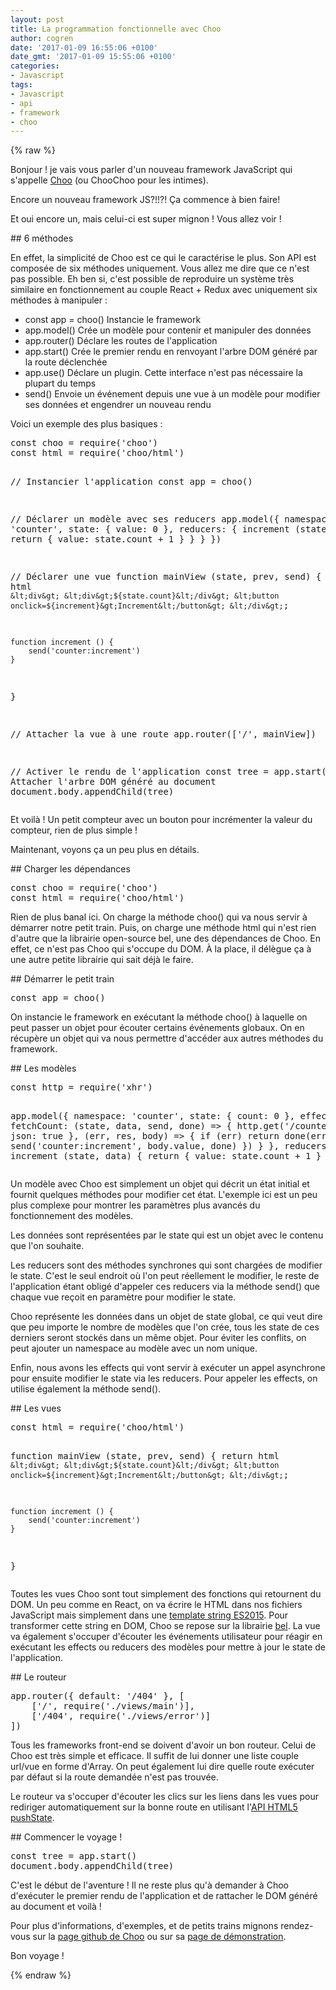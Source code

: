 ```yaml
---
layout: post
title: La programmation fonctionnelle avec Choo
author: cogren
date: '2017-01-09 16:55:06 +0100'
date_gmt: '2017-01-09 15:55:06 +0100'
categories:
- Javascript
tags:
- Javascript
- api
- framework
- choo
---
```

{% raw %}
<p>Bonjour ! je vais vous parler d'un nouveau framework JavaScript qui s'appelle <a href="https://github.com/yoshuawuyts/choo">Choo</a> (ou ChooChoo pour les intimes).</p>
<p>Encore un nouveau framework JS?!!?! Ça commence à bien faire!</p>
<p>Et oui encore un, mais celui-ci est super mignon ! Vous allez voir !</p>
## 6 méthodes
<p>En effet, la simplicité de Choo est ce qui le caractérise le plus. Son API est composée de six méthodes uniquement. Vous allez me dire que ce n'est pas possible. Eh ben si, c'est possible de reproduire un système très similaire en fonctionnement au couple React + Redux avec uniquement six méthodes à manipuler :</p>
<ul>
<li>const app = choo() Instancie le framework</li>
<li>app.model() Crée un modèle pour contenir et manipuler des données</li>
<li>app.router() Déclare les routes de l'application</li>
<li>app.start() Crée le premier rendu en renvoyant l'arbre DOM généré par la route déclenchée</li>
<li>app.use() Déclare un plugin. Cette interface n'est pas nécessaire la plupart du temps</li>
<li>send() Envoie un événement depuis une vue à un modèle pour modifier ses données et engendrer un nouveau rendu</li>
</ul>
<p>Voici un exemple des plus basiques :</p>
<pre class="lang:js decode:true">const choo = require('choo')
const html = require('choo/html')

// Instancier l'application
const app = choo()

// Déclarer un modèle avec ses reducers
app.model({
    namespace: 'counter',
    state: { value: 0 },
    reducers: {
        increment (state, data) {
            return { value: state.count + 1 }
        }
    }
})

// Déclarer une vue
function mainView (state, prev, send) {
    return html `
        &lt;div&gt;
            &lt;div&gt;${state.count}&lt;/div&gt;
            &lt;button onclick=${increment}&gt;Increment&lt;/button&gt;
        &lt;/div&gt;
    `;

    function increment () {
        send('counter:increment')
    }
}

// Attacher la vue à une route
app.router(['/', mainView])

// Activer le rendu de l'application
const tree = app.start()
// Attacher l'arbre DOM généré au document
document.body.appendChild(tree)</pre>
<p>Et voilà ! Un petit compteur avec un bouton pour incrémenter la valeur du compteur, rien de plus simple !</p>
<p>Maintenant, voyons ça un peu plus en détails.</p>
## Charger les dépendances
<pre class="lang:js decode:true ">const choo = require('choo')
const html = require('choo/html')</pre>
<p>Rien de plus banal ici. On charge la méthode choo() qui va nous servir à démarrer notre petit train. Puis, on charge une méthode html qui n'est rien d'autre que la librairie open-source bel, une des dépendances de Choo. En effet, ce n'est pas Choo qui s'occupe du DOM. À la place, il délègue ça à une autre petite librairie qui sait déjà le faire.</p>
## Démarrer le petit train
<pre class="lang:js decode:true ">const app = choo()</pre>
<p>On instancie le framework en exécutant la méthode choo() à laquelle on peut passer un objet pour écouter certains événements globaux. On en récupère un objet qui va nous permettre d'accéder aux autres méthodes du framework.</p>
## Les modèles
<pre class="lang:js decode:true ">const http = require('xhr')

app.model({
    namespace: 'counter',
    state: { count: 0 },
    effects: {
        fetchCount: (state, data, send, done) =&gt; {
            http.get('/counter', { json: true }, (err, res, body) =&gt; {
                if (err) return done(err)
                send('counter:increment', body.value, done)
            })
        }
    },
    reducers: {
        increment (state, data) {
            return { value: state.count + 1 }
        }
    }
})
</pre>
<p>Un modèle avec Choo est simplement un objet qui décrit un état initial et fournit quelques méthodes pour modifier cet état. L'exemple ici est un peu plus complexe pour montrer les paramètres plus avancés du fonctionnement des modèles.</p>
<p>Les données sont représentées par le state qui est un objet avec le contenu que l'on souhaite.</p>
<p>Les reducers sont des méthodes synchrones qui sont chargées de modifier le state. C'est le seul endroit où l'on peut réellement le modifier, le reste de l'application étant obligé d'appeler ces reducers via la méthode send() que chaque vue reçoit en paramètre pour modifier le state.</p>
<p>Choo représente les données dans un objet de state global, ce qui veut dire que peu importe le nombre de modèles que l'on crée, tous les state de ces derniers seront stockés dans un même objet. Pour éviter les conflits, on peut ajouter un namespace au modèle avec un nom unique.</p>
<p>Enfin, nous avons les effects qui vont servir à exécuter un appel asynchrone pour ensuite modifier le state via les reducers. Pour appeler les effects, on utilise également la méthode send().</p>
## Les vues
<pre class="lang:js decode:true ">const html = require('choo/html')

function mainView (state, prev, send) {
    return html `
        &lt;div&gt;
            &lt;div&gt;${state.count}&lt;/div&gt;
            &lt;button onclick=${increment}&gt;Increment&lt;/button&gt;
        &lt;/div&gt;
    `;

    function increment () {
        send('counter:increment')
    }
}</pre>
<p>Toutes les vues Choo sont tout simplement des fonctions qui retournent du DOM. Un peu comme en React, on va écrire le HTML dans nos fichiers JavaScript mais simplement dans une <a href="https://developer.mozilla.org/en/docs/Web/JavaScript/Reference/Template_literals">template string ES2015</a>. Pour transformer cette string en DOM, Choo se repose sur la librairie <a href="https://github.com/shama/bel">bel</a>. La vue va également s'occuper d'écouter les événements utilisateur pour réagir en exécutant les effects ou reducers des modèles pour mettre à jour le state de l'application.</p>
## Le routeur
<pre class="lang:js decode:true ">app.router({ default: '/404' }, [
    ['/', require('./views/main')],
    ['/404', require('./views/error')]
])
</pre>
<p>Tous les frameworks front-end se doivent d'avoir un bon routeur. Celui de Choo est très simple et efficace. Il suffit de lui donner une liste couple url/vue en forme d'Array. On peut également lui dire quelle route exécuter par défaut si la route demandée n'est pas trouvée.</p>
<p>Le routeur va s'occuper d'écouter les clics sur les liens dans les vues pour rediriger automatiquement sur la bonne route en utilisant l'<a href="https://developer.mozilla.org/en-US/docs/Web/API/History_API">API HTML5 pushState</a>.</p>
## Commencer le voyage !
<pre class="lang:js decode:true ">const tree = app.start()
document.body.appendChild(tree)</pre>
<p>C'est le début de l'aventure ! Il ne reste plus qu'à demander à Choo d'exécuter le premier rendu de l'application et de rattacher le DOM généré au document et voilà !</p>
<p>Pour plus d'informations, d'exemples, et de petits trains mignons rendez-vous sur la <a href="https://github.com/yoshuawuyts/choo">page github de Choo</a> ou sur sa <a href="https://choo.io/">page de démonstration</a>.</p>
<p>Bon voyage !</p>
{% endraw %}
